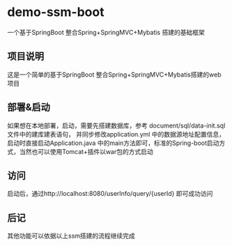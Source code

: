 # demo-ssm-boot
一个基于SpringBoot 整合Spring+SpringMVC+Mybatis 搭建的基础框架

## 项目说明
这是一个简单的基于SpringBoot 整合Spring+SpringMVC+Mybatis搭建的web项目

## 部署&启动
如果想在本地部署，启动，需要先搭建数据库，参考 document/sql/data-init.sql 文件中的建库建表语句，
并同步修改application.yml 中的数据源地址配置信息，
启动时直接启动Application.java 中的main方法即可，标准的Spring-boot启动方式，当然也可以使用Tomcat+插件以war包的方式启动


## 访问
启动后，通过http://localhost:8080/userInfo/query/{userId} 即可成功访问

## 后记
其他功能可以依据以上ssm搭建的流程继续完成